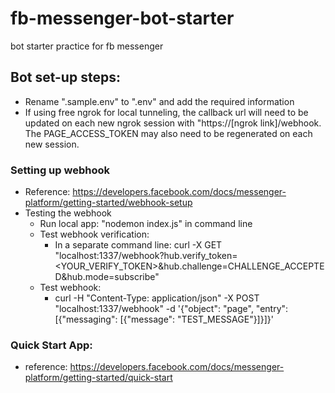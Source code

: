 # fb-messenger-bot-starter
bot starter practice for fb messenger

## Bot set-up steps:
- Rename ".sample.env" to ".env" and add the required information
- If using free ngrok for local tunneling, the callback url will need to be updated on each new ngrok session with "https://[ngrok link]/webhook. The PAGE_ACCESS_TOKEN may also need to be regenerated on each new session.
### Setting up webhook
- Reference: https://developers.facebook.com/docs/messenger-platform/getting-started/webhook-setup
- Testing the webhook
    - Run local app: "nodemon index.js" in command line
    - Test webhook verification:
        - In a separate command line: 
        curl -X GET "localhost:1337/webhook?hub.verify_token=<YOUR_VERIFY_TOKEN>&hub.challenge=CHALLENGE_ACCEPTED&hub.mode=subscribe"
    - Test webhook:
        - curl -H "Content-Type: application/json" -X POST "localhost:1337/webhook" -d '{"object": "page", "entry": [{"messaging": [{"message": "TEST_MESSAGE"}]}]}'
### Quick Start App:
- reference: https://developers.facebook.com/docs/messenger-platform/getting-started/quick-start